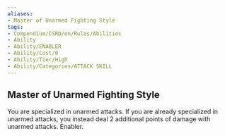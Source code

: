 ```yaml
---
aliases:
- Master of Unarmed Fighting Style
tags:
- Compendium/CSRD/en/Rules/Abilities
- Ability
- Ability/ENABLER
- Ability/Cost/0
- Ability/Tier/High
- Ability/Categories/ATTACK SKILL
---
```


  
## Master of Unarmed Fighting Style  
You are specialized in unarmed attacks. If you are already specialized in unarmed attacks, you instead deal 2 additional points of damage with unarmed attacks. Enabler. 